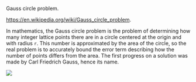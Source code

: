 Gauss circle problem.

https://en.wikipedia.org/wiki/Gauss_circle_problem.

In mathematics, the Gauss circle problem is the problem of determining how many integer lattice points there are in a circle centered at the origin and with radius `r`. This number is approximated by the area of the circle, so the real problem is to accurately bound the error term describing how the number of points differs from the area. The first progress on a solution was made by Carl Friedrich Gauss, hence its name.

![](https://upload.wikimedia.org/wikipedia/commons/thumb/5/58/Grid_points_in_radius-5_circle.svg/220px-Grid_points_in_radius-5_circle.svg.png)
